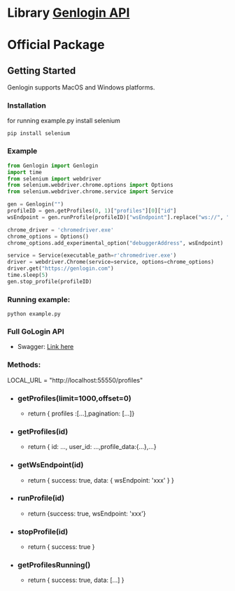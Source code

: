 # Library <a href="https://genlogin.com" target="_blank">Genlogin API</a>
# Official Package

## Getting Started

Genlogin supports MacOS and Windows platforms.

### Installation

<!--`npm i genlogin`-->

for running example.py install selenium

`pip install selenium`

### Example

```py
from Genlogin import Genlogin
import time
from selenium import webdriver
from selenium.webdriver.chrome.options import Options
from selenium.webdriver.chrome.service import Service

gen = Genlogin("")
profileID = gen.getProfiles(0, 1)["profiles"][0]["id"]
wsEndpoint = gen.runProfile(profileID)["wsEndpoint"].replace("ws://", "").split('/')[0]

chrome_driver = 'chromedriver.exe'
chrome_options = Options()
chrome_options.add_experimental_option("debuggerAddress", wsEndpoint)

service = Service(executable_path=r'chromedriver.exe')
driver = webdriver.Chrome(service=service, options=chrome_options)
driver.get("https://genlogin.com")
time.sleep(5)
gen.stop_profile(profileID)

```

### Running example:
`python example.py`
### Full GoLogin API
- Swagger: <a href="http://localhost:55550/api-docs" target="_blank">Link here</a> 

### Methods:
LOCAL_URL = "http://localhost:55550/profiles"

- ### getProfiles(limit=1000,offset=0)
  - return { profiles :[...],pagination: [...]}
- ### getProfiles(id)
  - return { id: ..., user_id: ...,profile_data:{...},...}
- ### getWsEndpoint(id)
  - return { success: true, data: { wsEndpoint: 'xxx' } }
- ### runProfile(id)
  - return {success: true, wsEndpoint: 'xxx'}
- ### stopProfile(id)
  - return { success: true }
- ### getProfilesRunning()
  - return { success: true, data: [...] }

